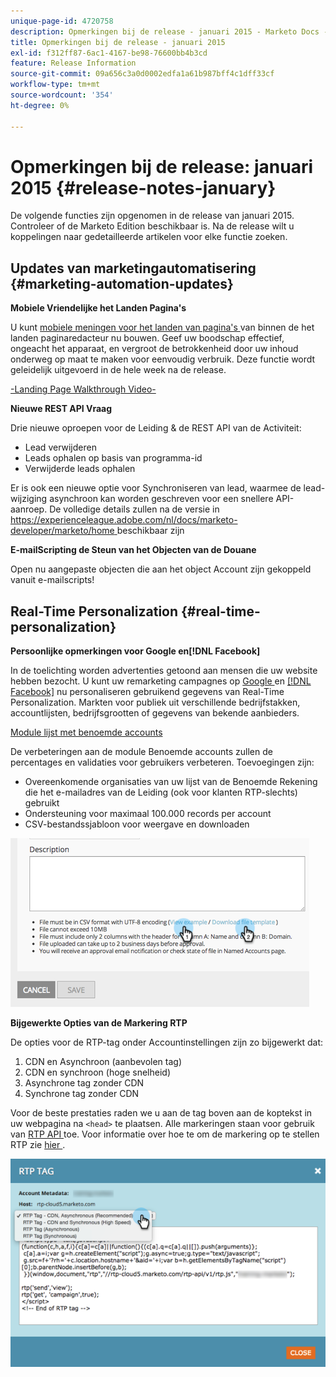```yaml
---
unique-page-id: 4720758
description: Opmerkingen bij de release - januari 2015 - Marketo Docs - Productdocumentatie
title: Opmerkingen bij de release - januari 2015
exl-id: f312ff87-6ac1-4167-be98-76600bb4b3cd
feature: Release Information
source-git-commit: 09a656c3a0d0002edfa1a61b987bff4c1dff33cf
workflow-type: tm+mt
source-wordcount: '354'
ht-degree: 0%

---
```


# Opmerkingen bij de release: januari 2015 {#release-notes-january}

De volgende functies zijn opgenomen in de release van januari 2015. Controleer of de Marketo Edition beschikbaar is. Na de release wilt u koppelingen naar gedetailleerde artikelen voor elke functie zoeken.

## Updates van marketingautomatisering {#marketing-automation-updates}

**Mobiele Vriendelijke het Landen Pagina&#39;s**

U kunt [ mobiele meningen voor het landen van pagina&#39;s ](/help/marketo/product-docs/demand-generation/landing-pages/free-form-landing-pages/add-a-mobile-view-for-your-free-form-landing-page.md) van binnen de het landen paginaredacteur nu bouwen. Geef uw boodschap effectief, ongeacht het apparaat, en vergroot de betrokkenheid door uw inhoud onderweg op maat te maken voor eenvoudig verbruik. Deze functie wordt geleidelijk uitgevoerd in de hele week na de release.

[ -Landing Page Walkthrough Video-](https://youtu.be/aPQHlG2X6c0)

**Nieuwe REST API Vraag**

Drie nieuwe oproepen voor de Leiding &amp; de REST API van de Activiteit:

* Lead verwijderen
* Leads ophalen op basis van programma-id
* Verwijderde leads ophalen

Er is ook een nieuwe optie voor Synchroniseren van lead, waarmee de lead-wijziging asynchroon kan worden geschreven voor een snellere API-aanroep. De volledige details zullen na de versie in [ https://experienceleague.adobe.com/nl/docs/marketo-developer/marketo/home ](https://experienceleague.adobe.com/nl/docs/marketo-developer/marketo/home) beschikbaar zijn

**E-mailScripting de Steun van het Objecten van de Douane**

Open nu aangepaste objecten die aan het object Account zijn gekoppeld vanuit e-mailscripts!

## Real-Time Personalization {#real-time-personalization}

**Persoonlijke opmerkingen voor Google en[!DNL Facebook]**

In de toelichting worden advertenties getoond aan mensen die uw website hebben bezocht. U kunt uw remarketing campagnes op [ Google ](/help/marketo/product-docs/web-personalization/website-retargeting/personalized-remarketing-in-google.md) en [[!DNL Facebook]](/help/marketo/product-docs/web-personalization/website-retargeting/personalized-remarketing-in-facebook.md) nu personaliseren gebruikend gegevens van Real-Time Personalization. Markten voor publiek uit verschillende bedrijfstakken, accountlijsten, bedrijfsgrootten of gegevens van bekende aanbieders.

[Module lijst met benoemde accounts](/help/marketo/product-docs/web-personalization/account-based-web-marketing/create-a-new-account-list.md)

De verbeteringen aan de module Benoemde accounts zullen de percentages en validaties voor gebruikers verbeteren. Toevoegingen zijn:

* Overeenkomende organisaties van uw lijst van de Benoemde Rekening die het e-mailadres van de Leiding (ook voor klanten RTP-slechts) gebruikt
* Ondersteuning voor maximaal 100.000 records per account
* CSV-bestandssjabloon voor weergave en downloaden

![](assets/image2015-1-14-11-3a12-3a16.png)

**Bijgewerkte Opties van de Markering RTP**

De opties voor de RTP-tag onder Accountinstellingen zijn zo bijgewerkt dat:

1. CDN en Asynchroon (aanbevolen tag)
1. CDN en synchroon (hoge snelheid)
1. Asynchrone tag zonder CDN
1. Synchrone tag zonder CDN

Voor de beste prestaties raden we u aan de tag boven aan de koptekst in uw webpagina na `<head>` te plaatsen. Alle markeringen staan voor gebruik van [ RTP API ](https://experienceleague.adobe.com/nl/docs/marketo-developer/marketo/javascriptapi/rich-media-recommendation) toe. Voor informatie over hoe te om de markering op te stellen RTP zie [ hier ](/help/marketo/product-docs/web-personalization/rtp-tag-implementation/deploy-the-rtp-javascript.md).

![](assets/image2015-1-15-13-3a30-3a45.png)
